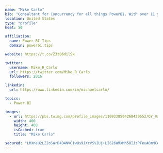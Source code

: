 ```yaml
---
name: "Mike Carlo"
bio: "Consultant for Concurrency for all things PowerBI. With over 11 years of data experience I'm making waves by deploying PowerBI into local Milwaukee Companies."
location: United States
type: "profile"
heat: 50

affiliation:
  name: Power BI Tips
  domain: powerbi.tips

website: https://t.co/Z3zO6dilSk

twitter:
  username: Mike_R_Carlo
  url: https://twitter.com/Mike_R_Carlo
  followers: 2016

linkedin:
  url: https://www.linkedin.com/in/michaelcarlo/

topics:
  - Power BI

images:
  - url: https://pbs.twimg.com/profile_images/1109338504268439552/OY_Va867_400x400.jpg
    width: 400
    height: 400
    isCached: true
    title: "Mike Carlo"

secured: "LMXneU2LZ2oSWrD4D4NVGIwUs9JXrVSV2Uj+LI626WMXMh5OIJzPFeuA8mMCerAbbErHhcy1X2A3ISrRykx5UX33K7dYY8LbfqsTH92KVKnU6OSxbEEWjh063jwcyp92GGmaGeNVhE98byf6NjdTs5flyounqMqTTEOJDwUaM9js5/2PTGYRDl9jTZpwHa/WLsh8PKyfovNaSZtCsEIbjiDXeZTaBIOgrUVsJEuLBfZR8Yc8dsDhYYjhPdJcsZ6w8UCIOkLJB3UXOWck8BhFLtzug1ZvMR8DkHtd12NK2UyVWK/PI1UEl5kP27YDAgRcSgsG+NvBCF0qWIRZrKaSo/0W655GtmByX+luqGBslGnEdhHrhdd9MzMLXQ9qAXww2Te0qUEm9NrhcpAT8Ue6uteSWDkGoaA01tU0zPyF/r0=;+gXm7N68VT1Sg5NP09ocOg=="
---
```


